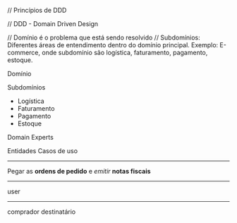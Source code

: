 // Princípios de DDD

// DDD - Domain Driven Design

// Domínio é o problema que está sendo resolvido
// Subdomínios: Diferentes áreas de entendimento dentro do domínio principal. Exemplo: E-commerce, onde subdomínio são logística, faturamento, pagamento, estoque.

Domínio

Subdomínios

- Logística
- Faturamento
- Pagamento
- Estoque

Domain Experts

Entidades
Casos de uso

----

Pegar as **ordens de pedido** e *emitir* **notas fiscais**

----

user

----

comprador
destinatário